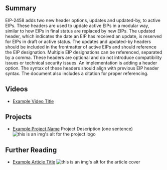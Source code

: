 ## Summary

EIP-2458 adds two new header options, updates and updated-by, to active EIPs. These headers are used to update active EIPs in a modular way, similar to how EIPs in final status are replaced by new EIPs. The updated header, which indicates the date an EIP has received an update, is reserved for EIPs in draft or active status. The updates and updated-by headers should be included in the frontmatter of active EIPs and should reference the EIP designation. Multiple EIP designations can be referenced, separated by a comma. These headers are optional and do not introduce compatibility issues or technical security issues. An implementation is adding a header option. The syntax of these headers should align with previous EIP header syntax. The document also includes a citation for proper referencing.

## Videos

- [Example Video Title](https://www.youtube.com/watch?v=TDGq4aeevgY)

## Projects

- [Example Project Name](https://xxxx.xxx/xxxxx) Project Description (one sentence) ![this is an img's alt for the project logo](https://xxxx.xxx/project-logo.xxx)

## Further Reading

- [Example Article Title](https://xxxx.xxx/xxxxx) ![this is an img's alt for the article cover](https://xxxx.xxx/article-cover.xxx)
